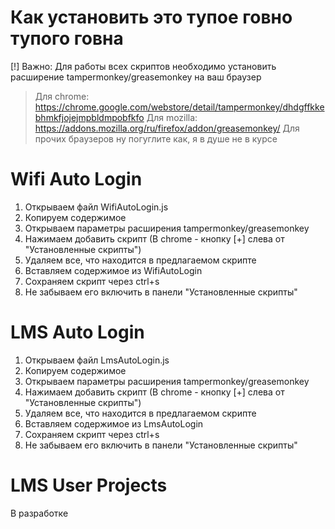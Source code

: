 # Как установить это тупое говно тупого говна
[!] Важно: Для работы всех скриптов необходимо установить расширение tampermonkey/greasemonkey на ваш браузер
> Для chrome: https://chrome.google.com/webstore/detail/tampermonkey/dhdgffkkebhmkfjojejmpbldmpobfkfo
> Для mozilla: https://addons.mozilla.org/ru/firefox/addon/greasemonkey/
> Для прочих браузеров ну погуглите как, я в душе не в курсе

# Wifi Auto Login
1. Открываем файл WifiAutoLogin.js
2. Копируем содержимое
3. Открываем параметры расширения tampermonkey/greasemonkey 
4. Нажимаем добавить скрипт (В chrome - кнопку [+] слева от "Установленные скрипты")
5. Удаляем все, что находится в предлагаемом скрипте
6. Вставляем содержимое из WifiAutoLogin
7. Сохраняем скрипт через ctrl+s 
8. Не забываем его включить в панели "Установленные скрипты"

# LMS Auto Login
1. Открываем файл LmsAutoLogin.js
2. Копируем содержимое
3. Открываем параметры расширения tampermonkey/greasemonkey 
4. Нажимаем добавить скрипт (В chrome - кнопку [+] слева от "Установленные скрипты")
5. Удаляем все, что находится в предлагаемом скрипте
6. Вставляем содержимое из LmsAutoLogin
7. Сохраняем скрипт через ctrl+s 
8. Не забываем его включить в панели "Установленные скрипты"

# LMS User Projects
В разработке
